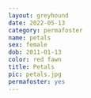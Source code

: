 ```yaml
---
layout: greyhound
date: 2022-05-13
category: permafoster
name: petals
sex: female
dob: 2011-01-13
color: red fawn
title: Petals
pic: petals.jpg
permafoster: yes
---
```


